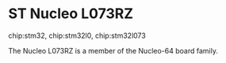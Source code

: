 # ST Nucleo L073RZ

<div class="tags">

chip:stm32, chip:stm32l0, chip:stm32l073

</div>

The Nucleo L073RZ is a member of the Nucleo-64 board family.
